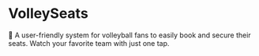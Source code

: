 # VolleySeats
📝 A user-friendly system for volleyball fans to easily book and secure their seats. Watch your favorite team with just one tap. 

